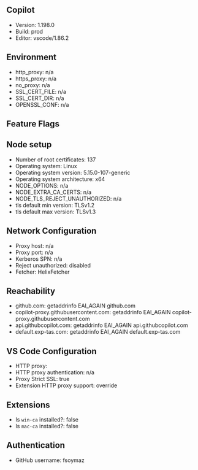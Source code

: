 ## Copilot

- Version: 1.198.0
- Build: prod
- Editor: vscode/1.86.2

## Environment

- http_proxy: n/a
- https_proxy: n/a
- no_proxy: n/a
- SSL_CERT_FILE: n/a
- SSL_CERT_DIR: n/a
- OPENSSL_CONF: n/a

## Feature Flags



## Node setup

- Number of root certificates: 137
- Operating system: Linux
- Operating system version: 5.15.0-107-generic
- Operating system architecture: x64
- NODE_OPTIONS: n/a
- NODE_EXTRA_CA_CERTS: n/a
- NODE_TLS_REJECT_UNAUTHORIZED: n/a
- tls default min version: TLSv1.2
- tls default max version: TLSv1.3

## Network Configuration

- Proxy host: n/a
- Proxy port: n/a
- Kerberos SPN: n/a
- Reject unauthorized: disabled
- Fetcher: HelixFetcher

## Reachability

- github.com: getaddrinfo EAI_AGAIN github.com
- copilot-proxy.githubusercontent.com: getaddrinfo EAI_AGAIN copilot-proxy.githubusercontent.com
- api.githubcopilot.com: getaddrinfo EAI_AGAIN api.githubcopilot.com
- default.exp-tas.com: getaddrinfo EAI_AGAIN default.exp-tas.com

## VS Code Configuration

- HTTP proxy: 
- HTTP proxy authentication: n/a
- Proxy Strict SSL: true
- Extension HTTP proxy support: override

## Extensions

- Is `win-ca` installed?: false
- Is `mac-ca` installed?: false

## Authentication

- GitHub username: fsoymaz